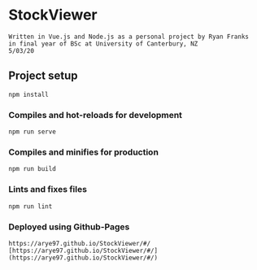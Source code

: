 # StockViewer

```
Written in Vue.js and Node.js as a personal project by Ryan Franks 
in final year of BSc at University of Canterbury, NZ
5/03/20
```
## Project setup
```
npm install
```

### Compiles and hot-reloads for development
```
npm run serve
```

### Compiles and minifies for production
```
npm run build
```

### Lints and fixes files
```
npm run lint
```

### Deployed using Github-Pages
```
https://arye97.github.io/StockViewer/#/
[https://arye97.github.io/StockViewer/#/](https://arye97.github.io/StockViewer/#/)
```
